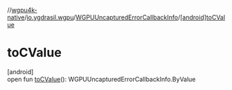 //[wgpu4k-native](../../../index.md)/[io.ygdrasil.wgpu](../index.md)/[WGPUUncapturedErrorCallbackInfo](index.md)/[[android]toCValue]([android]to-c-value.md)

# toCValue

[android]\
open fun [toCValue]([android]to-c-value.md)(): WGPUUncapturedErrorCallbackInfo.ByValue